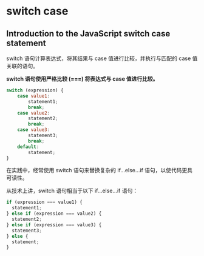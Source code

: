 # switch case

## Introduction to the JavaScript switch case statement

switch 语句计算表达式，将其结果与 case 值进行比较，并执行与匹配的 case 值关联的语句。

**switch 语句使用严格比较 (===) 将表达式与 case 值进行比较。**

```js
switch (expression) {
    case value1:
        statement1;
        break;
    case value2:
        statement2;
        break;
    case value3:
        statement3;
        break;
    default:
        statement;
}
```

在实践中，经常使用 switch 语句来替换复杂的 if...else...if 语句，以使代码更具可读性。

从技术上讲，switch 语句相当于以下 if...else...if 语句：

```js
if (expression === value1) {
  statement1;
} else if (expression === value2) {
  statement2;
} else if (expression === value3) {
  statement3;
} else {
  statement;
}
```







